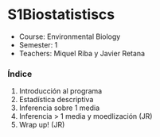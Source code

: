 # S1Biostatistiscs
* Course: Environmental Biology 
* Semester: 1
* Teachers: Miquel Riba y Javier Retana

### Índice
1. Introducción al programa
2. Estadística descriptiva
3. Inferencia sobre 1 media
4. Inferencia > 1 media y moedlización (JR)
5. Wrap up! (JR)
